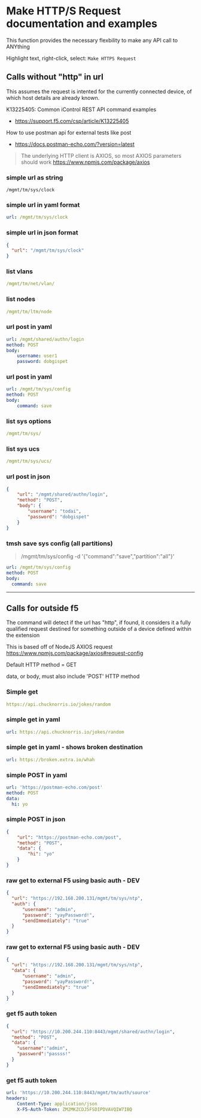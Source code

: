 

# Make HTTP/S Request documentation and examples

This function provides the necessary flexbility to make any API call to ANYthing

Highlight text, right-click, select: `Make HTTPS Request`



## Calls without "http" in url

This assumes the request is intented for the currently connected device, of which host details are already known.

K13225405: Common iControl REST API command examples

- <https://support.f5.com/csp/article/K13225405>

How to use postman api for external tests like post

- <https://docs.postman-echo.com/?version=latest>


>The underlying HTTP client is AXIOS, so most AXIOS parameters should work
<https://www.npmjs.com/package/axios>

### simple url as string

```url
/mgmt/tm/sys/clock
```

### simple url in yaml format

```yaml
url: /mgmt/tm/sys/clock
```

### simple url in json format

```json
{
  "url": "/mgmt/tm/sys/clock"
}
```

### list vlans

```yaml
/mgmt/tm/net/vlan/
```

### list nodes

```yaml
/mgmt/tm/ltm/node
```



### url post in yaml

```yaml
url: /mgmt/shared/authn/login
method: POST
body:
    username: user1
    password: dobgispet
```

### url post in yaml

```yaml
url: /mgmt/tm/sys/config
method: POST
body:
    command: save
```

### list sys options

```yaml
/mgmt/tm/sys/
```

### list sys ucs

```yaml
/mgmt/tm/sys/ucs/
```

### url post in json

```json
{
    "url": "/mgmt/shared/authn/login",
    "method": "POST",
    "body": {
        "username": "todai",
        "password": "dobgispet"
    }
}
```

### tmsh save sys config (all partitions)

> <POST> /mgmt/tm/sys/config  -d '{"command":"save","partition":"all"}'

```yaml
url: /mgmt/tm/sys/config
method: POST
body:
  command: save
```

---

## Calls for outside f5

The command will detect if the url has "http", if found, it considers it a fully qualified request destined for something outside of a device defined within the extension

This is based off of NodeJS AXIOS request
https://www.npmjs.com/package/axios#request-config

Default HTTP method = GET

data, or body, must also include 'POST' HTTP method

### Simple get

```yaml
https://api.chucknorris.io/jokes/random
```

### simple get in yaml

```yaml
url: https://api.chucknorris.io/jokes/random
```

### simple get in yaml - shows broken destination

```yaml
url: https://broken.extra.io/whah
```

### simple POST in yaml

```yaml
url: 'https://postman-echo.com/post'
method: POST
data:
  hi: yo
```

### simple POST in json

```json
{
    "url": "https://postman-echo.com/post",
    "method": "POST",
    "data": {
        "hi": "yo"
    }
}
```


### raw get to external F5 using basic auth - DEV

```json
{
  "url": "https://192.168.200.131/mgmt/tm/sys/ntp",
  "auth": {
      "username": "admin",
      "password": "yayPassword!",
      "sendImmediately": "true"
  }
}
```



### raw get to external F5 using basic auth - DEV

```json
{
  "url": "https://192.168.200.131/mgmt/tm/sys/ntp",
  "data": {
      "username": "admin",
      "password": "yayPassword!",
      "sendImmediately": "true"
  }
}
```


### get f5 auth token

```json
{
  "url": "https://10.200.244.110:8443/mgmt/shared/authn/login",
  "method": "POST",
  "data": {
    "username":"admin",
    "password":"passss!"
  }
}
```


### get f5 auth token

```yaml
url: 'https://10.200.244.110:8443/mgmt/tm/auth/source'
headers:
    Content-Type: application/json
    X-F5-Auth-Token: ZM2MKZCDJ5FSDIPDVAVQIW7IBQ

```
